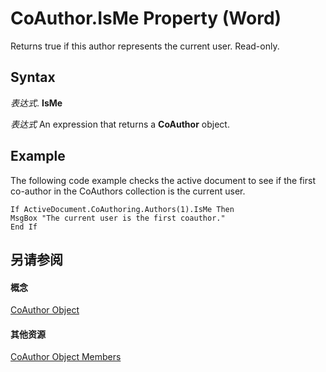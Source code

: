 
# CoAuthor.IsMe Property (Word)

Returns true if this author represents the current user. Read-only. 


## Syntax

 _表达式_. **IsMe**

 _表达式_ An expression that returns a **CoAuthor** object.


## Example

The following code example checks the active document to see if the first co-author in the CoAuthors collection is the current user.


```
If ActiveDocument.CoAuthoring.Authors(1).IsMe Then 
MsgBox "The current user is the first coauthor." 
End If
```


## 另请参阅


#### 概念


[CoAuthor Object](d1b58eea-4570-ffd3-4c13-a74a998b079e.md)
#### 其他资源


[CoAuthor Object Members](http://msdn.microsoft.com/library/83a64910-37a1-82e5-dc0c-e4e15c21da86%28Office.15%29.aspx)